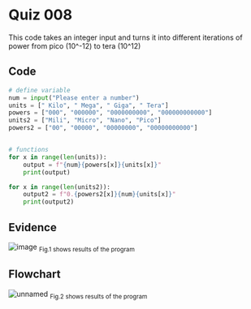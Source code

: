 # Quiz 008
This code takes an integer input and turns it into different iterations of power from pico (10^-12) to tera (10^12)

## Code

```py
# define variable
num = input("Please enter a number")
units = [" Kilo", " Mega", " Giga", " Tera"]
powers = ["000", "000000", "0000000000", "000000000000"]
units2 = ["Mili", "Micro", "Nano", "Pico"]
powers2 = ["00", "00000", "00000000", "00000000000"]


# functions
for x in range(len(units)):
    output = f"{num}{powers[x]}{units[x]}"
    print(output)

for x in range(len(units2)):
    output2 = f"0.{powers2[x]}{num}{units[x]}"
    print(output2)
```

## Evidence
![image](https://github.com/Amine-Itani/Unit-1/assets/123438294/1ea71709-6db4-4609-ac4f-13b695e31081)
<sub>Fig.1 shows results of the program

## Flowchart
![unnamed](https://github.com/Amine-Itani/Unit-1/assets/123438294/2c2c1bf5-32bb-4007-a3cc-c29f36c6ef34)
<sub>Fig.2 shows results of the program
